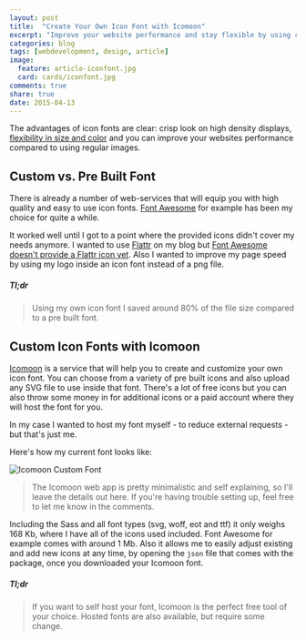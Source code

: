 ```yaml
---
layout: post
title:  "Create Your Own Icon Font with Icomoon"
excerpt: "Improve your website performance and stay flexible by using creating your own customized icon fonts with Icomoon."
categories: blog
tags: [webdevelopment, design, article]
image:
  feature: article-iconfont.jpg
  card: cards/iconfont.jpg
comments: true
share: true
date: 2015-04-13
---
```


The advantages of icon fonts are clear: crisp look on high density displays, [flexibility in size and color](//css-tricks.com/examples/IconFont/) and you can improve your websites performance compared to using regular images. 

## Custom vs. Pre Built Font

There is already a number of web-services that will equip you with high quality and easy to use icon fonts. [Font Awesome](//fortawesome.github.io/Font-Awesome/) for example has been my choice for quite a while.

It worked well until I got to a point where the provided icons didn't cover my needs anymore. I wanted to use [Flattr](//flattr.com) on my blog but [Font Awesome doesn't provide a Flattr icon yet](//github.com/FortAwesome/Font-Awesome/issues/371). Also I wanted to improve my page speed by using my logo inside an icon font instead of a png file.

##### Tl;dr
> Using my own icon font I saved around 80% of the file size compared to a pre built font.

## Custom Icon Fonts with Icomoon
[Icomoon](//icomoon.io/) is a service that will help you to create and customize your own icon font. You can choose from a variety of pre built icons and also upload any SVG file to use inside that font. There's a  lot of free icons but you can also throw some money in for additional icons or a paid account where they will host the font for you.

In my case I wanted to host my font myself - to reduce external requests - but that's just me.

Here's how my current font looks like:

![Icomoon Custom Font](//dyscribe.com/images/iconfont/icomoon.jpg)

> The Icomoon web app is pretty minimalistic and self explaining, so I'll leave the details out here. If you're having trouble setting up, feel free to let me know in the comments.

Including the Sass and all font types (svg, woff, eot and ttf) it only weighs 168 Kb, where I have all of the icons used included. Font Awesome for example comes with around 1 Mb.
Also it allows me to easily adjust existing and add new icons at any time, by opening the `json` file that comes with the package, once you downloaded your Icomoon font. 

##### Tl;dr
> If you want to self host your font, Icomoon is the perfect free tool of your choice. Hosted fonts are also available, but require some change.
 


